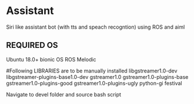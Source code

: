 # Assistant
Siri like assistant bot (with tts and speach recogntion) using ROS and aiml

## REQUIRED OS
Ubuntu 18.0+ bionic OS
ROS Melodic

#Following LIBRARIES are to be manually installed
 libgstreamer1.0-dev
 libgstreamer-plugins-base1.0-dev
 gstreamer1.0
 gstreamer1.0-plugins-base
 gstreamer1.0-plugins-good
 gstreamer1.0-plugins-ugly
 python-gi
 festival

Navigate to devel folder and source bash script
